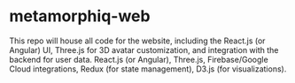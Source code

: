 # metamorphiq-web
This repo will house all code for the website, including the React.js (or Angular) UI, Three.js for 3D avatar customization, and integration with the backend for user data.
React.js (or Angular), Three.js, Firebase/Google Cloud integrations, Redux (for state management), D3.js (for visualizations).

